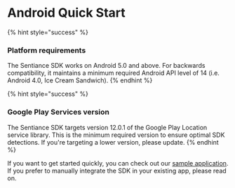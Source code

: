 # Android Quick Start

{% hint style="success" %}
### Platform requirements

The Sentiance SDK works on Android 5.0 and above. For backwards compatibility, it maintains a minimum required Android API level of 14 \(i.e. Android 4.0, Ice Cream Sandwich\).
{% endhint %}

{% hint style="success" %}
### Google Play Services version

The Sentiance SDK targets version 12.0.1 of the Google Play Location service library. This is the minimum required version to ensure optimal SDK detections. If you're targeting a lower version, please update.
{% endhint %}

If you want to get started quickly, you can check out our [sample application](https://github.com/sentiance/sdk-starter-android). If you prefer to manually integrate the SDK in your existing app, please read on.

